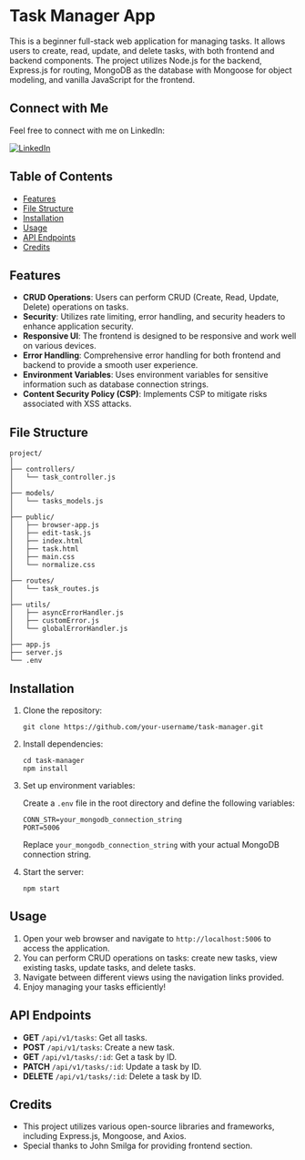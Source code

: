 # Task Manager App

This is a beginner full-stack web application for managing tasks. It allows users to create, read, update, and delete tasks, with both frontend and backend components. The project utilizes Node.js for the backend, Express.js for routing, MongoDB as the database with Mongoose for object modeling, and vanilla JavaScript for the frontend.

## Connect with Me

Feel free to connect with me on LinkedIn:

[![LinkedIn](https://img.shields.io/badge/LinkedIn-Profile-blue)](https://www.linkedin.com/in/anshulrajput237)

## Table of Contents

- [Features](#features)
- [File Structure](#file-structure)
- [Installation](#installation)
- [Usage](#usage)
- [API Endpoints](#api-endpoints)
- [Credits](#credits)

## Features

- **CRUD Operations**: Users can perform CRUD (Create, Read, Update, Delete) operations on tasks.
- **Security**: Utilizes rate limiting, error handling, and security headers to enhance application security.
- **Responsive UI**: The frontend is designed to be responsive and work well on various devices.
- **Error Handling**: Comprehensive error handling for both frontend and backend to provide a smooth user experience.
- **Environment Variables**: Uses environment variables for sensitive information such as database connection strings.
- **Content Security Policy (CSP)**: Implements CSP to mitigate risks associated with XSS attacks.

## File Structure

```
project/
│
├── controllers/
│   └── task_controller.js
│
├── models/
│   └── tasks_models.js
│
├── public/
│   ├── browser-app.js
│   ├── edit-task.js
│   ├── index.html
│   ├── task.html
│   ├── main.css
│   └── normalize.css
│
├── routes/
│   └── task_routes.js
│
├── utils/
│   ├── asyncErrorHandler.js
│   ├── customError.js
│   └── globalErrorHandler.js
│
├── app.js
├── server.js
└── .env
```

## Installation

1. Clone the repository:

    ```
    git clone https://github.com/your-username/task-manager.git
    ```

2. Install dependencies:

    ```
    cd task-manager
    npm install
    ```

3. Set up environment variables:

    Create a `.env` file in the root directory and define the following variables:

    ```
    CONN_STR=your_mongodb_connection_string
    PORT=5006
    ```

    Replace `your_mongodb_connection_string` with your actual MongoDB connection string.

4. Start the server:

    ```
    npm start
    ```

## Usage

1. Open your web browser and navigate to `http://localhost:5006` to access the application.
2. You can perform CRUD operations on tasks: create new tasks, view existing tasks, update tasks, and delete tasks.
3. Navigate between different views using the navigation links provided.
4. Enjoy managing your tasks efficiently!

## API Endpoints

- **GET** `/api/v1/tasks`: Get all tasks.
- **POST** `/api/v1/tasks`: Create a new task.
- **GET** `/api/v1/tasks/:id`: Get a task by ID.
- **PATCH** `/api/v1/tasks/:id`: Update a task by ID.
- **DELETE** `/api/v1/tasks/:id`: Delete a task by ID.

## Credits

- This project utilizes various open-source libraries and frameworks, including Express.js, Mongoose, and Axios.
- Special thanks to John Smilga for providing frontend section.

